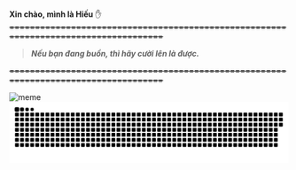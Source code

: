 **Xin chào, mình là Hiếu** ✋
~~====================================================================================~~
>***Nếu bạn đang buồn, thì hãy cười lên là được.***

~~====================================================================================~~

![meme](https://i.imgur.com/lVlPvCB.gif)
![](https://raw.githubusercontent.com/thinkasany/thinkasany/output/github-snake.svg)
